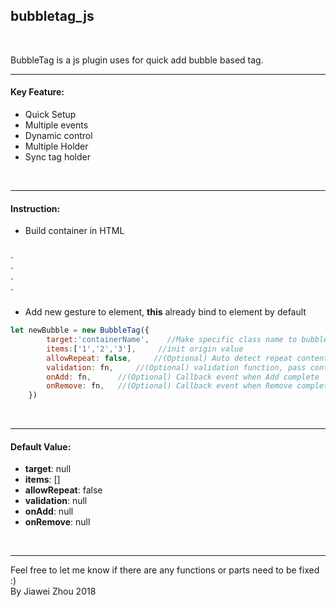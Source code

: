 bubbletag_js
---

<br/>

BubbleTag is a js plugin uses for quick add bubble based tag.

---

#### Key Feature:
+ Quick Setup
+ Multiple events
+ Dynamic control
+ Multiple Holder
+ Sync tag holder

<br/>

---

#### Instruction:
+ Build container in HTML
<br>
`<div class='containerName'></div>`
<br>
`<div class='containerName1'></div>`

+  Add new gesture to element, **this** already bind to element by default 
```javascript
let newBubble = new BubbleTag({
        target:'containerName',    //Make specific class name to bubble tag holder
        items:['1','2','3'],     //init origin value
        allowRepeat: false,     //(Optional) Auto detect repeat content and block them
        validation: fn,     //(Optional) validation function, pass content as params, content only add when return true.
        onAdd: fn,      //(Optional) Callback event when Add complete
        onRemove: fn,   //(Optional) Callback event when Remove complete
    })
```

<br/>

---

#### Default Value:
+ **target**: null
+ **items**: []
+ **allowRepeat**: false
+ **validation**: null
+ **onAdd**: null
+ **onRemove**: null

<br/>

---

Feel free to let me know if there are any functions or parts need to be fixed :)
<br>By Jiawei Zhou 2018
